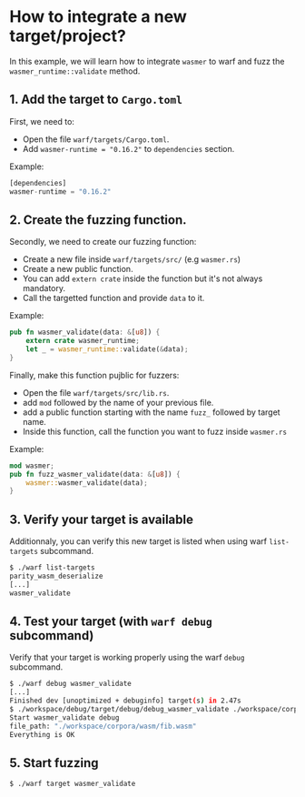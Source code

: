 # How to integrate a new target/project?

In this example, we will learn how to integrate `wasmer` to warf and fuzz the `wasmer_runtime::validate` method.

## 1. Add the target to `Cargo.toml`

First, we need to:
- Open the file `warf/targets/Cargo.toml`.
- Add `wasmer-runtime = "0.16.2"` to `dependencies` section.

Example:
``` rust
[dependencies]
wasmer-runtime = "0.16.2"
```

## 2. Create the fuzzing function.

Secondly, we need to create our fuzzing function:
- Create a new file inside `warf/targets/src/` (e.g `wasmer.rs`)
- Create a new public function.
- You can add `extern crate` inside the function but it's not always mandatory.
- Call the targetted function and provide `data` to it.

Example:
``` rust
pub fn wasmer_validate(data: &[u8]) {
	extern crate wasmer_runtime;
    let _ = wasmer_runtime::validate(&data);
}
```

Finally, make this function pujblic for fuzzers:
- Open the file `warf/targets/src/lib.rs`.
- add `mod` followed by the name of your previous file.
- add a public function starting with the name `fuzz_` followed by target name.
- Inside this function, call the function you want to fuzz inside `wasmer.rs`

Example:
``` rust
mod wasmer;
pub fn fuzz_wasmer_validate(data: &[u8]) {
    wasmer::wasmer_validate(data);
}
```

## 3. Verify your target is available

Additionnaly, you can verify this new target is listed when using warf `list-targets` subcommand. 

``` sh
$ ./warf list-targets
parity_wasm_deserialize
[...]
wasmer_validate
```

## 4. Test your target (with `warf debug` subcommand)

Verify that your target is working properly using the warf `debug` subcommand. 

``` sh
$ ./warf debug wasmer_validate
[...]
Finished dev [unoptimized + debuginfo] target(s) in 2.47s
$ ./workspace/debug/target/debug/debug_wasmer_validate ./workspace/corpora/wasm/fib.wasm
Start wasmer_validate debug
file_path: "./workspace/corpora/wasm/fib.wasm"
Everything is OK
```

## 5. Start fuzzing

``` sh
$ ./warf target wasmer_validate
```
